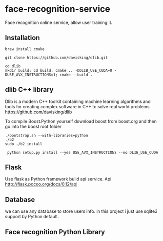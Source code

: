 # face-recognition-service
Face recognition online service, allow user training it.

## Installation 

```
brew install cmake
```

```
git clone https://github.com/davisking/dlib.git
```
```
cd dlib
mkdir build; cd build; cmake .. -DDLIB_USE_CUDA=0 -DUSE_AVX_INSTRUCTIONS=1; cmake --build .
```

## dlib C++ library 
Dlib is a modern C++ toolkit containing machine learning algorithms and tools for creating complex software in C++ to solve real world problems.
https://github.com/davisking/dlib

To compile Boost.Python yourself download boost from boost.org and then go into the boost root folder

```
./bootstrap.sh --with-libraries=python
./b2
sudo ./b2 install
```

```
 python setup.py install --yes USE_AVX_INSTRUCTIONS --no DLIB_USE_CUDA
```
## Flask 

Use flask as Python framework build api service. Api http://flask.pocoo.org/docs/0.12/api

## Database
we can use any database to store users info. in this project i just use sqlite3 support by Python default.
## Face recognition Python Library



